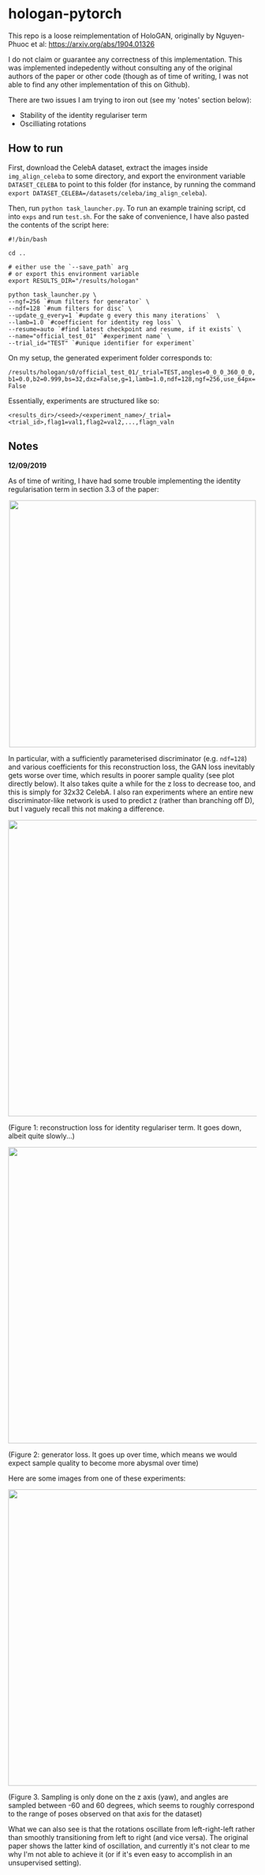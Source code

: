 # hologan-pytorch

This repo is a loose reimplementation of HoloGAN, originally by Nguyen-Phuoc et al: https://arxiv.org/abs/1904.01326

I do not claim or guarantee any correctness of this implementation. This was implemented indepedently without consulting any
of the original authors of the paper or other code (though as of time of writing, I was not able to find any other implementation
of this on Github).

There are two issues I am trying to iron out (see my 'notes' section below):
- Stability of the identity regulariser term
- Oscilliating rotations

## How to run

First, download the CelebA dataset, extract the images inside `img_align_celeba` to some directory, and export the environment 
variable `DATASET_CELEBA` to point to this folder (for instance, by running the command `export DATASET_CELEBA=/datasets/celeba/img_align_celeba`).

Then, run `python task_launcher.py`. To run an example training script, cd into `exps` and run `test.sh`. For the sake of
convenience, I have also pasted the contents of the script here:

```
#!/bin/bash

cd ..

# either use the `--save_path` arg
# or export this environment variable
export RESULTS_DIR="/results/hologan"

python task_launcher.py \
--ngf=256 `#num filters for generator` \
--ndf=128 `#num filters for disc` \
--update_g_every=1 `#update g every this many iterations`  \
--lamb=1.0 `#coefficient for identity reg loss` \
--resume=auto `#find latest checkpoint and resume, if it exists` \
--name="official_test_01" `#experiment name` \
--trial_id="TEST" `#unique identifier for experiment`
```

On my setup, the generated experiment folder corresponds to: 

`/results/hologan/s0/official_test_01/_trial=TEST,angles=0_0_0_360_0_0,b1=0.0,b2=0.999,bs=32,dxz=False,g=1,lamb=1.0,ndf=128,ngf=256,use_64px=False`

Essentially, experiments are structured like so:

`<results_dir>/<seed>/<experiment_name>/_trial=<trial_id>,flag1=val1,flag2=val2,...,flagn_valn`

## Notes

**12/09/2019**

As of time of writing, I have had some trouble implementing the identity regularisation term in section 3.3 of the paper:

<p align="center">
<img src="https://user-images.githubusercontent.com/2417792/64811185-c7644e00-d56a-11e9-813c-602e76099d2a.png" width="500" />
</p>

In particular, with a sufficiently parameterised discriminator (e.g. `ndf=128`) and various coefficients for this 
reconstruction loss,  the GAN loss inevitably gets worse over time, which results in poorer sample quality (see plot directly 
below). It also takes quite a while for the z loss to decrease too, and this is simply for 32x32 CelebA. I also ran
experiments where an entire new discriminator-like network is used to predict z (rather than branching off D), but I vaguely
recall this not making a difference.

<p align="center">
<img src="https://user-images.githubusercontent.com/2417792/64811358-190cd880-d56b-11e9-9a18-2b87933bfbde.png" width=600 />

(Figure 1: reconstruction loss for identity regulariser term. It goes down, albeit quite slowly...)
</p>

<p align="center">
<img src="https://user-images.githubusercontent.com/2417792/64811533-7acd4280-d56b-11e9-8ea2-6eef92435828.png" width=600 />

(Figure 2: generator loss. It goes up over time, which means we would expect sample quality to become more abysmal over time)
</p>

Here are some images from one of these experiments:

<p align="center">
<img src="https://user-images.githubusercontent.com/2417792/64812202-b9afc800-d56c-11e9-9698-3823772ae6f3.png" width=600 />

(Figure 3. Sampling is only done on the z axis (yaw), and angles are sampled between -60 and 60 degrees, which seems to roughly
correspond to the range of poses observed on that axis for the dataset)
</p>

What we can also see is that the rotations oscillate from left-right-left rather than smoothly transitioning from left to right (and vice versa). The original paper shows the latter kind of oscillation, and currently it's not clear to me why I'm not able to achieve it (or if it's even easy to accomplish in an unsupervised setting).
